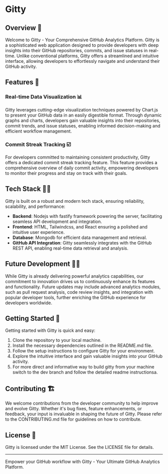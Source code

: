 # Gitty

## Overview 🔬

Welcome to Gitty - Your Comprehensive GitHub Analytics Platform. Gitty is a sophisticated web application designed to provide developers with deep insights into their GitHub repositories, commits, and issue statuses in real-time. Unlike conventional platforms, Gitty offers a streamlined and intuitive interface, allowing developers to effortlessly navigate and understand their GitHub activity.

## Features 🧰

### Real-time Data Visualization 📊

Gitty leverages cutting-edge visualization techniques powered by Chart.js to present your GitHub data in an easily digestible format. Through dynamic graphs and charts, developers gain valuable insights into their repositories, commit trends, and issue statuses, enabling informed decision-making and efficient workflow management.

### Commit Streak Tracking ☑️

For developers committed to maintaining consistent productivity, Gitty offers a dedicated commit streak tracking feature. This feature provides a comprehensive overview of daily commit activity, empowering developers to monitor their progress and stay on track with their goals.

## Tech Stack 👨‍💻

Gitty is built on a robust and modern tech stack, ensuring reliability, scalability, and performance:

- **Backend**:  Nodejs with fastify framework powering the server, facilitating seamless API development and integration.
- **Frontend**: HTML, Tailwindcss, and React ensuring a polished and intuitive user experience.
- **Database**: Mongodb for efficient data management and retrieval.
- **GitHub API Integration**: Gitty seamlessly integrates with the GitHub REST API, enabling real-time data retrieval and analysis.

## Future Development 👷‍♂️

While Gitty is already delivering powerful analytics capabilities, our commitment to innovation drives us to continuously enhance its features and functionality. Future updates may include advanced analytics modules, such as pull request analysis, code review insights, and integration with popular developer tools, further enriching the GitHub experience for developers worldwide.

## Getting Started 🔄

Getting started with Gitty is quick and easy:

1. Clone the repository to your local machine.
2. Install the necessary dependencies outlined in the README.md file.
3. Follow the setup instructions to configure Gitty for your environment.
4. Explore the intuitive interface and gain valuable insights into your GitHub activity.
5. For more direct and informative way to build gitty from your machine switch to the dev branch and follow the detailed readme instructionsa.

## Contributing 🏗️

We welcome contributions from the developer community to help improve and evolve Gitty. Whether it's bug fixes, feature enhancements, or feedback, your input is invaluable in shaping the future of Gitty. Please refer to the CONTRIBUTING.md file for guidelines on how to contribute.

## License 👮

Gitty is licensed under the MIT License. See the LICENSE file for details.

---

Empower your GitHub workflow with Gitty - Your Ultimate GitHub Analytics Platform.
